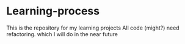 # Learning-process
This is the repository for my learning projects
All code (might?) need refactoring. which I will do in the near future
